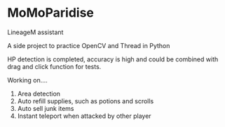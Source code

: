 # MoMoParidise
LineageM assistant

A side project to practice OpenCV and Thread in Python

HP detection is completed, accuracy is high and could be combined with drag and click function for tests.

Working on....

1. Area detection
2. Auto refill supplies, such as potions and scrolls
3. Auto sell junk items
4. Instant teleport when attacked by other player


